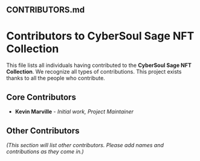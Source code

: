## CONTRIBUTORS.md

# Contributors to CyberSoul Sage NFT Collection

This file lists all individuals having contributed to the **CyberSoul Sage NFT Collection**. We recognize all types of contributions. This project exists thanks to all the people who contribute.

## Core Contributors

- **Kevin Marville** - _Initial work, Project Maintainer_

## Other Contributors

_(This section will list other contributors. Please add names and contributions as they come in.)_
